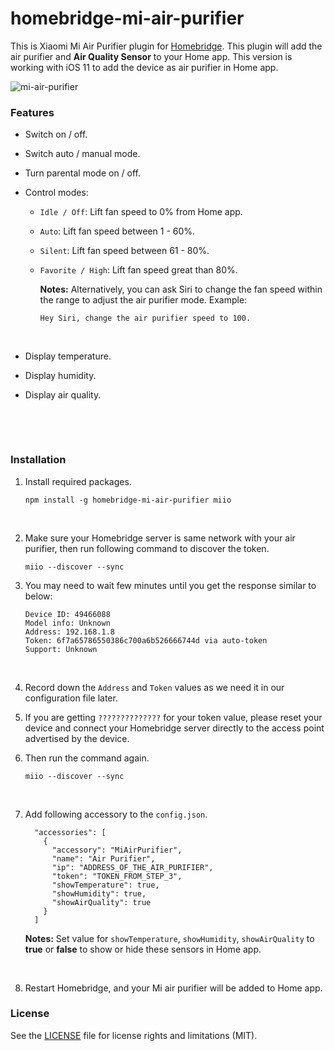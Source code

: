# homebridge-mi-air-purifier

This is Xiaomi Mi Air Purifier plugin for [Homebridge](https://github.com/nfarina/homebridge). This plugin will add the air purifier and **Air Quality Sensor** to your Home app. This version is working with iOS 11 to add the device as air purifier in Home app.

![mi-air-purifier](https://cloud.githubusercontent.com/assets/73107/26249685/1d0ae78c-3cda-11e7-8b64-71e8d4323a3e.jpg)

### Features

* Switch on / off.

* Switch auto / manual mode.

* Turn parental mode on / off.

* Control modes:

  - `Idle / Off`: Lift fan speed to 0% from Home app.

  - `Auto`: Lift fan speed between 1 - 60%.

  - `Silent`: Lift fan speed between 61 - 80%.

  - `Favorite / High`: Lift fan speed great than 80%.

    **Notes:** Alternatively, you can ask Siri to change the fan speed within the range to adjust the air purifier mode. Example:

    ```
    Hey Siri, change the air purifier speed to 100.
    ```

    ​

* Display temperature.

* Display humidity.

* Display air quality.

  ​

  ​



### Installation

1. Install required packages.

   ```
   npm install -g homebridge-mi-air-purifier miio
   ```

   ​

2. Make sure your Homebridge server is same network with your air purifier, then run following command to discover the token.

   ```
   miio --discover --sync
   ```


3. You may need to wait few minutes until you get the response similar to below:

   ```
   Device ID: 49466088
   Model info: Unknown
   Address: 192.168.1.8
   Token: 6f7a65786550386c700a6b526666744d via auto-token
   Support: Unknown
   ```

   ​

4. Record down the `Address` and `Token` values as we need it in our configuration file later.

5. If you are getting `??????????????` for your token value, please reset your device and connect your Homebridge server directly to the access point advertised by the device.

6. Then run the command again.

   ```
   miio --discover --sync
   ```

   ​

7. Add following accessory to the `config.json`.

   ```
     "accessories": [
       {
         "accessory": "MiAirPurifier",
         "name": "Air Purifier",
         "ip": "ADDRESS_OF_THE_AIR_PURIFIER",
         "token": "TOKEN_FROM_STEP_3",
         "showTemperature": true,
         "showHumidity": true,
         "showAirQuality": true
       }
     ]
   ```

   ​**Notes:** Set value for `showTemperature`, `showHumidity`, `showAirQuality` to **true** or **false** to show or hide these sensors in Home app.

   ​

8. Restart Homebridge, and your Mi air purifier will be added to Home app.



### License

See the [LICENSE](https://github.com/seikan/homebridge-mi-air-purifier/blob/master/LICENSE.md) file for license rights and limitations (MIT).



